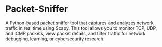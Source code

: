 # Packet-Sniffer
A Python-based packet sniffer tool that captures and analyzes network traffic in real time using Scapy.  This tool allows you to monitor TCP, UDP, and ICMP packets, view packet details, and filter traffic for network debugging, learning, or cybersecurity research.
